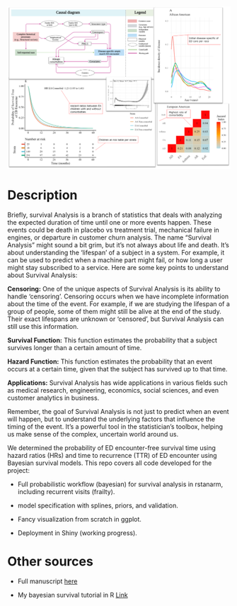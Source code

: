 ![image](github.png)

# Description

Briefly, survival Analysis is a branch of statistics that deals with analyzing the expected duration of time until one or more events happen. These events could be death in placebo vs treatment trial, mechanical failure in engines, or departure in customer churn analysis. The name “Survival Analysis” might sound a bit grim, but it’s not always about life and death. It’s about understanding the ‘lifespan’ of a subject in a system. For example, it can be used to predict when a machine part might fail, or how long a user might stay subscribed to a service. Here are some key points to understand about Survival Analysis:

**Censoring:** One of the unique aspects of Survival Analysis is its ability to handle ‘censoring’. Censoring occurs when we have incomplete information about the time of the event. For example, if we are studying the lifespan of a group of people, some of them might still be alive at the end of the study. Their exact lifespans are unknown or ‘censored’, but Survival Analysis can still use this information.

**Survival Function:** This function estimates the probability that a subject survives longer than a certain amount of time.

**Hazard Function:** This function estimates the probability that an event occurs at a certain time, given that the subject has survived up to that time.

**Applications:** Survival Analysis has wide applications in various fields such as medical research, engineering, economics, social sciences, and even customer analytics in business.

Remember, the goal of Survival Analysis is not just to predict when an event will happen, but to understand the underlying factors that influence the timing of the event. It’s a powerful tool in the statistician’s toolbox, helping us make sense of the complex, uncertain world around us.

We determined the probability of ED encounter-free survival time using hazard ratios (HRs) and time to recurrence (TTR) of ED encounter using Bayesian survival models. This repo covers all code developed for the project:

- Full probabilistic workflow (bayesian) for survival analysis in rstanarm, including recurrent visits (frailty).

- model specification with splines, priors, and validation.

- Fancy visualization from scratch in ggplot.

- Deployment in Shiny (working progress).

# Other sources

- Full manuscript [here](https://doi.org/10.1016/j.jaip.2024.07.009)

- My bayesian survival tutorial in R [Link](https://maurosc3ner.github.io/bayesian.survival.github.io/)
